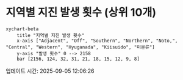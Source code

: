 # 지역별 지진 발생 횟수 (상위 10개)

```mermaid
xychart-beta
    title "지역별 지진 발생 횟수"
    x-axis ["Adjacent", "Off", "Southern", "Northern", "Noto,", "Central", "Western", "Hyuganada", "Kiisuido", "미분류"]
    y-axis "발생 횟수" 0 --> 2158
    bar [2156, 124, 32, 31, 21, 18, 15, 12, 9, 8]
```

업데이트 시간: 2025-09-05 12:06:26

